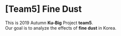 # [Team5] Fine Dust  
This is 2019 Autumn **Ku-Big** Project **team5**.  
Our goal is to analyze the effects of **fine dust** in Korea.












